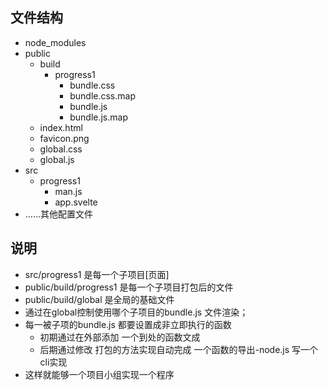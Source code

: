 ## 文件结构
- node_modules
- public
  - build
    - progress1
      - bundle.css
      - bundle.css.map
      - bundle.js
      - bundle.js.map
  - index.html
  - favicon.png
  - global.css
  - global.js
- src
  - progress1
    - man.js
    - app.svelte
- ……其他配置文件


## 说明
- src/progress1 是每一个子项目[页面]
- public/build/progress1 是每一个子项目打包后的文件
- public/build/global 是全局的基础文件
- 通过在global控制使用哪个子项目的bundle.js 文件渲染；
- 每一被子项的bundle.js 都要设置成非立即执行的函数
  - 初期通过在外部添加 一个到处的函数文成
  - 后期通过修改 打包的方法实现自动完成 一个函数的导出-node.js 写一个cli实现
- 这样就能够一个项目小组实现一个程序
